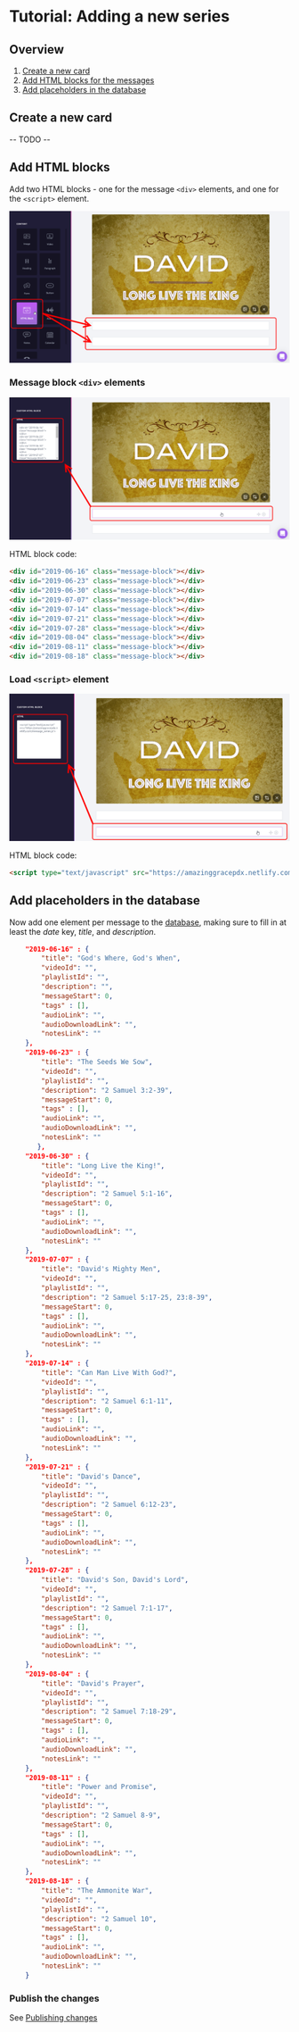 
# Tutorial: Adding a new series

## Overview

1. [Create a new card](#Create-a-new-card)
2. [Add HTML blocks for the messages](#Add-HTML-blocks)
2. [Add placeholders in the database](#Add-placeholders-in-the-database)

## Create a new card

-- TODO -- 

## Add HTML blocks

Add two HTML blocks - one for the message `<div>` elements, and one for the `<script>` element.

![Two HTML blocks](images/ex_card_two_html_block_elements.png)

### Message block `<div>` elements

![Message blocks HTML block](images/ex_card_html_block_message_blocks.png)

HTML block code:
```html
<div id="2019-06-16" class="message-block"></div>
<div id="2019-06-23" class="message-block"></div>
<div id="2019-06-30" class="message-block"></div>
<div id="2019-07-07" class="message-block"></div>
<div id="2019-07-14" class="message-block"></div>
<div id="2019-07-21" class="message-block"></div>
<div id="2019-07-28" class="message-block"></div>
<div id="2019-08-04" class="message-block"></div>
<div id="2019-08-11" class="message-block"></div>
<div id="2019-08-18" class="message-block"></div>
```
### Load `<script>` element

![Load script element](images/ex_card_html_block_message_series_load_script.png)

HTML block code:
```html
<script type="text/javascript" src="https://amazinggracepdx.netlify.com/message_series.js">
```

## Add placeholders in the database

Now add one element per message to the [database](../message_details.json), making sure to fill in at least the *date* key, *title*, and *description*.

```json
    "2019-06-16" : {
        "title": "God's Where, God's When",
        "videoId": "",
        "playlistId": "",
        "description": "",
        "messageStart": 0,
        "tags" : [],
        "audioLink": "",
        "audioDownloadLink": "",
        "notesLink": ""
    },
    "2019-06-23" : {
        "title": "The Seeds We Sow",
        "videoId": "",
        "playlistId": "",
        "description": "2 Samuel 3:2-39",
        "messageStart": 0,
        "tags" : [],
        "audioLink": "",
        "audioDownloadLink": "",
        "notesLink": ""
       },
    "2019-06-30" : {
        "title": "Long Live the King!",
        "videoId": "",
        "playlistId": "",
        "description": "2 Samuel 5:1-16",
        "messageStart": 0,
        "tags" : [],
        "audioLink": "",
        "audioDownloadLink": "",
        "notesLink": ""
    },
    "2019-07-07" : {
        "title": "David's Mighty Men",
        "videoId": "",
        "playlistId": "",
        "description": "2 Samuel 5:17-25, 23:8-39",
        "messageStart": 0,
        "tags" : [],
        "audioLink": "",
        "audioDownloadLink": "",
        "notesLink": ""
    },
    "2019-07-14" : {
        "title": "Can Man Live With God?",
        "videoId": "",
        "playlistId": "",
        "description": "2 Samuel 6:1-11",
        "messageStart": 0,
        "tags" : [],
        "audioLink": "",
        "audioDownloadLink": "",
        "notesLink": ""
    },
    "2019-07-21" : {
        "title": "David's Dance",
        "videoId": "",
        "playlistId": "",
        "description": "2 Samuel 6:12-23",
        "messageStart": 0,
        "tags" : [],
        "audioLink": "",
        "audioDownloadLink": "",
        "notesLink": ""
    },
    "2019-07-28" : {
        "title": "David's Son, David's Lord",
        "videoId": "",
        "playlistId": "",
        "description": "2 Samuel 7:1-17",
        "messageStart": 0,
        "tags" : [],
        "audioLink": "",
        "audioDownloadLink": "",
        "notesLink": ""
    },
    "2019-08-04" : {
        "title": "David's Prayer",
        "videoId": "",
        "playlistId": "",
        "description": "2 Samuel 7:18-29",
        "messageStart": 0,
        "tags" : [],
        "audioLink": "",
        "audioDownloadLink": "",
        "notesLink": ""
    },
    "2019-08-11" : {
        "title": "Power and Promise",
        "videoId": "",
        "playlistId": "",
        "description": "2 Samuel 8-9",
        "messageStart": 0,
        "tags" : [],
        "audioLink": "",
        "audioDownloadLink": "",
        "notesLink": ""
    },
    "2019-08-18" : {
        "title": "The Ammonite War",
        "videoId": "",
        "playlistId": "",
        "description": "2 Samuel 10",
        "messageStart": 0,
        "tags" : [],
        "audioLink": "",
        "audioDownloadLink": "",
        "notesLink": ""
    }
```

### Publish the changes

See [Publishing changes](tutorial-publishing-changes.md)


